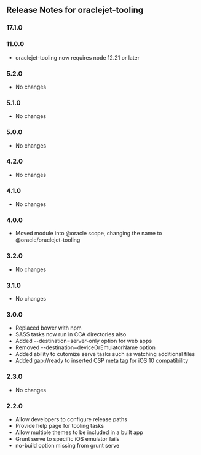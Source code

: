 ## Release Notes for oraclejet-tooling ##

### 17.1.0

### 11.0.0
* oraclejet-tooling now requires node 12.21 or later

### 5.2.0
* No changes

### 5.1.0
* No changes

### 5.0.0
* No changes

### 4.2.0
* No changes

### 4.1.0
* No changes

### 4.0.0
* Moved module into @oracle scope, changing the name to @oracle/oraclejet-tooling

### 3.2.0
* No changes

### 3.1.0
* No changes

### 3.0.0
* Replaced bower with npm
* SASS tasks now run in CCA directories also
* Added --destination=server-only option for web apps
* Removed --destination=deviceOrEmulatorName option
* Added ability to cutomize serve tasks such as watching additional files
* Added gap://ready to inserted CSP meta tag for iOS 10 compatibility

### 2.3.0
* No changes

### 2.2.0
* Allow developers to configure release paths
* Provide help page for tooling tasks
* Allow multiple themes to be included in a built app
* Grunt serve to specific iOS emulator fails
* no-build option missing from grunt serve
